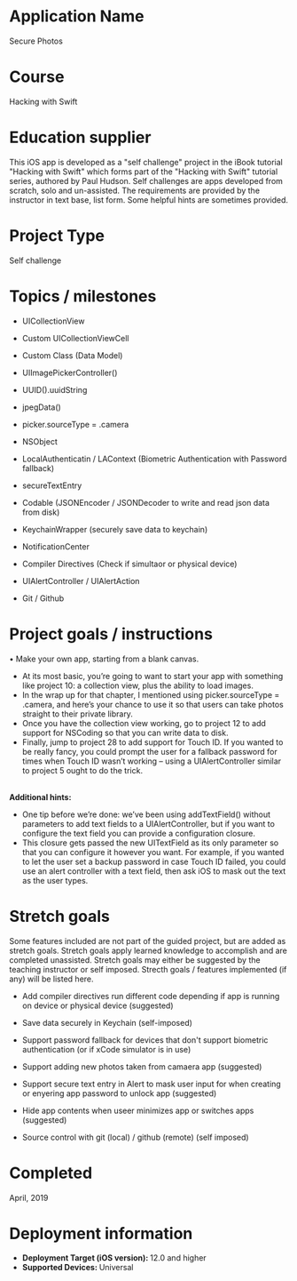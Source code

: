 # Application Name
Secure Photos

# Course
Hacking with Swift

# Education supplier
This iOS app is developed as a "self challenge" project in the iBook tutorial "Hacking with Swift" which forms part of the "Hacking with Swift" tutorial series, authored by Paul Hudson. Self challenges are apps developed from scratch, solo and un-assisted. The requirements are provided by the instructor in text base, list form. Some helpful hints are sometimes provided.

# Project Type
Self challenge

# Topics / milestones
- UICollectionView

- Custom UICollectionViewCell

- Custom Class (Data Model)

- UIImagePickerController()

- UUID().uuidString

- jpegData()

- picker.sourceType = .camera

- NSObject

- LocalAuthenticatin / LAContext (Biometric Authentication with Password fallback)

- secureTextEntry

- Codable (JSONEncoder / JSONDecoder to write and read json data from disk)

- KeychainWrapper (securely save data to keychain)

- NotificationCenter

- Compiler Directives (Check if simultaor or physical device)

- UIAlertController / UIAlertAction

- Git / Github

# Project goals / instructions

• Make your own app, starting from a blank canvas.</br>

- At its most basic, you’re going to want to start your app with something like project 10: a collection view, plus the ability to load images. 
- In the wrap up for that chapter, I mentioned using picker.sourceType = .camera, and here’s your chance to use it so that users can take photos straight to their private library.
- Once you have the collection view working, go to project 12 to add support for NSCoding so that you can write data to disk.
- Finally, jump to project 28 to add support for Touch ID. If you wanted to be really fancy, you could prompt the user for a fallback password for times when Touch ID wasn’t working – using a UIAlertController similar to project 5 ought to do the trick.


</br> <strong> Additional hints: </strong> </br>
- One tip before we’re done: we’ve been using addTextField() without parameters to add text fields to a UIAlertController, but if you want to configure the text field you can provide a configuration closure.
- This closure gets passed the new UITextField as its only parameter so that you can configure it however you want. For example, if you wanted to let the user set a backup password in case Touch ID failed, you could use an alert controller with a text field, then ask iOS to mask out the text as the user types.


# Stretch goals
Some features included are not part of the guided project, but are added as stretch goals. Stretch goals apply learned knowledge to accomplish and are completed unassisted. Stretch goals may either be suggested by the teaching instructor or self imposed. Strecth goals / features implemented (if any) will be listed here.

- Add compiler directives run different code depending if app is running on device or physical device (suggested)

- Save data securely in Keychain (self-imposed)

- Support password fallback for devices that don't support biometric authentication (or if xCode simulator is in use) 

- Support adding new photos taken from camaera app (suggested)

- Support secure text entry in Alert to mask user input for when creating or enyering app password to unlock app (suggested)

- Hide app contents when useer minimizes app or switches apps (suggested)

- Source control with git (local) / github (remote) (self imposed)

# Completed
April, 2019

# Deployment information
- <strong>Deployment Target (iOS version): </strong>12.0 and higher
- <strong>Supported Devices: </strong>Universal
